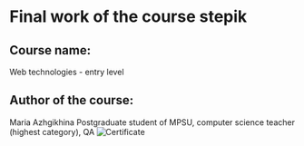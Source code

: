 # Final work of the course stepik
## Course name: 
Web technologies - entry level
## Author of the course: 
Maria Azhgikhina 
Postgraduate student of MPSU, computer science teacher (highest category), QA
![Certificate](https://stepik.org/cert/1612109)
